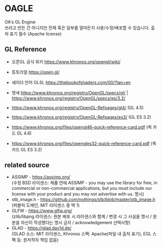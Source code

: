 # OAGLE
OA's GL Engine\
쓰라고 만든 건 아니지만 전체 혹은 일부를 얼마든지 사용/수정/배포할 수 있습니다. 출처 표기 필수 (Apache license)

## GL Reference
* 오픈GL 공식 위키 https://www.khronos.org/opengl/wiki/
* 튜토리얼 https://open.gl/
* 셰이더 언어 GLSL https://thebookofshaders.com/00/?lan=en
* 명세 https://www.khronos.org/registry/OpenGL/specs/gl/ | https://www.khronos.org/registry/OpenGL/specs/es/3.2/


* https://www.khronos.org/registry/OpenGL-Refpages/gl4/ (GL 4.5)
* https://www.khronos.org/registry/OpenGL-Refpages/es3/ (GL ES 3.2)
* https://www.khronos.org/files/opengl46-quick-reference-card.pdf (퀵 카드 GL 4.6)
* https://www.khronos.org/files/opengles32-quick-reference-card.pdf (퀵 카드 GL ES 3.2)

## related source
* ASSIMP - https://assimp.org/ \
(수정 BSD 라이센스: 제품 안에 ASSIMP - you may use the library for free, in commercial or non-commercial applications, but you must include our license with your product and you may not advertise with us. 명시)
* stb_image.h - https://github.com/nothings/stb/blob/master/stb_image.h \
(퍼블릭 도메인, MIT 라이센스 중 택 1)
* GLFW - https://www.glfw.org/ \
(zlib/libpng 라이센스: 원본 배포 시 라이센스와 함께 / 변경 시 그 사실을 명시 / 원본을 자신이 작성했다는 명시 금지 / acknowledgement 선택사항)
* GLAD - https://glad.dav1d.de/ \
(GLAD 소스: MIT 라이센스, Khronos 스펙: Apache(파일 내 출처 표기), EGL 스펙 등: 원저작자 책임 없음)
